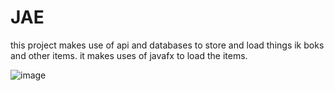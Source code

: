 # JAE
this project makes use of api and databases to store and load things ik boks and other items.
it makes uses of javafx to load the items.

![image](https://github.com/Flexer678/JAE/assets/81823862/e695564f-83bf-4b07-9986-0d5552682285)




